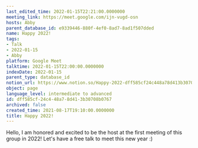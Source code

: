 ```yaml
---
last_edited_time: 2022-01-15T22:21:00.0000000
meeting_link: https://meet.google.com/ijn-vugd-osn
hosts: Abby
parent_database_id: e9339446-880f-4ef0-8ad7-8ad1f507dded
name: Happy 2022!
tags:
- Talk
- 2022-01-15
- Abby
platform: Google Meet
talktime: 2022-01-15T22:00:00.0000000
indexDate: 2022-01-15
parent_type: database_id
notion_url: https://www.notion.so/Happy-2022-dff585cf24c448a78d413b30708b0767
object: page
language_level: intermediate to advanced
id: dff585cf-24c4-48a7-8d41-3b30708b0767
archived: false
created_time: 2021-08-17T19:10:00.0000000
title: Happy 2022!
---
```


Hello, I am honored and excited to be the host at the first meeting of this group in 2022! Let's have a free talk to meet this new year :)





